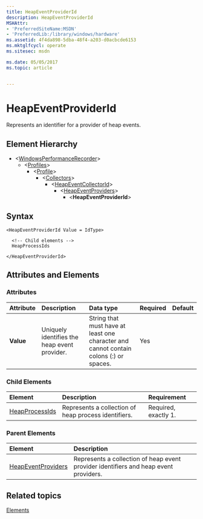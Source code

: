 ```yaml
---
title: HeapEventProviderId
description: HeapEventProviderId
MSHAttr:
- 'PreferredSiteName:MSDN'
- 'PreferredLib:/library/windows/hardware'
ms.assetid: 4f4da898-5dba-48f4-a203-d0acbcde6153
ms.mktglfcycl: operate
ms.sitesec: msdn

ms.date: 05/05/2017
ms.topic: article


---
```



# HeapEventProviderId

Represents an identifier for a provider of heap events.


## Element Hierarchy

* \<[WindowsPerformanceRecorder](windowsperformancerecorder.md)\>
  * \<[Profiles](profiles.md)\>
    * \<[Profile](profile-wpr.md)\>
      * \<[Collectors](collectors.md)\>
        * \<[HeapEventCollectorId](heapeventcollectorid.md)\>
          * \<[HeapEventProviders](heapeventproviders.md)\>
            * \<**HeapEventProviderId**\>


## Syntax

```
<HeapEventProviderId Value = IdType>

  <!-- Child elements -->
  HeapProcessIds

</HeapEventProviderId>
```


## Attributes and Elements


### Attributes

| Attribute | Description                                  | Data type                                                                             | Required | Default |
| :-------- | :------------------------------------------- | :------------------------------------------------------------------------------------ | :------- | :------ |
| **Value** | Uniquely identifies the heap event provider. | String that must have at least one character and cannot contain colons (:) or spaces. | Yes      |         |


### Child Elements

| Element                             | Description                                          | Requirement          |
| :---------------------------------- | :--------------------------------------------------- | :------------------- |
| [HeapProcessIds](heapprocessids.md) | Represents a collection of heap process identifiers. | Required, exactly 1. |


### Parent Elements

| Element                                     | Description                                                                          |
| :------------------------------------------ | :----------------------------------------------------------------------------------- |
| [HeapEventProviders](heapeventproviders.md) | Represents a collection of heap event provider identifiers and heap event providers. |


## Related topics

[Elements](elements.md)

